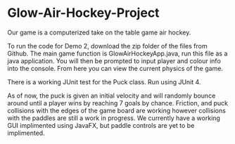 # Glow-Air-Hockey-Project

Our game is a computerized take on the table game air hockey.

To run the code for Demo 2, download the zip folder of the files from Github.
The main game function is GlowAirHockeyApp.java, run this file as a java application. You will then be prompted to input player and colour info into the console. From here you can view the current physics of the game. 

There is a working JUnit test for the Puck class. Run using JUnit 4.

As of now, the puck is given an initial velocity and will randomly bounce around until a player wins by reaching 7 goals by chance.
Friction, and puck collisions with the edges of the game board are working however collisions with the paddles are still a work in progress. 
We currently have a working GUI implimented using JavaFX, but paddle controls are yet to be implimented.
